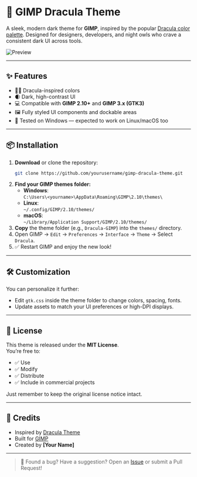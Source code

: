 # 🎨 GIMP Dracula Theme

A sleek, modern dark theme for **GIMP**, inspired by the popular [Dracula color palette](https://draculatheme.com). Designed for designers, developers, and night owls who crave a consistent dark UI across tools.

![Preview](Gimp-Dracula.png)

---
## ✨ Features
- 🧛‍♂️ Dracula-inspired colors  
- 🌒 Dark, high-contrast UI  
- 💻 Compatible with **GIMP 2.10+** and **GIMP 3.x (GTK3)**  
- 🖼️ Fully styled UI components and dockable areas  
- 🧪 Tested on Windows — expected to work on Linux/macOS too  

---
## 📦 Installation
1. **Download** or clone the repository:
   ```bash
   git clone https://github.com/yourusername/gimp-dracula-theme.git
   ```
2. **Find your GIMP themes folder:**
   - **Windows**:  
     `C:\Users\<yourname>\AppData\Roaming\GIMP\2.10\themes\`
   - **Linux**:  
     `~/.config/GIMP/2.10/themes/`
   - **macOS**:  
     `~/Library/Application Support/GIMP/2.10/themes/`
3. **Copy** the theme folder (e.g., `Dracula-GIMP`) into the `themes/` directory.
4. Open GIMP → `Edit` → `Preferences` → `Interface` → `Theme` → Select `Dracula`.
5. ✅ Restart GIMP and enjoy the new look!

---
## 🛠 Customization
You can personalize it further:
- Edit `gtk.css` inside the theme folder to change colors, spacing, fonts.
- Update assets to match your UI preferences or high-DPI displays.

---
## 📄 License
This theme is released under the **MIT License**.  
You’re free to:
- ✅ Use  
- ✅ Modify  
- ✅ Distribute  
- ✅ Include in commercial projects  

Just remember to keep the original license notice intact.

---
## 🙌 Credits
- Inspired by [Dracula Theme](https://draculatheme.com)  
- Built for [GIMP](https://www.gimp.org)  
- Created by **[Your Name]**

---
> 🐞 Found a bug? Have a suggestion? Open an [Issue](https://github.com/yourusername/gimp-dracula-theme/issues) or submit a Pull Request!
